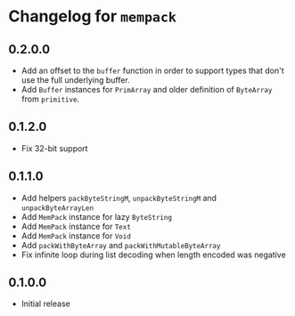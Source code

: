 # Changelog for `mempack`

## 0.2.0.0

* Add an offset to the `buffer` function in order to support types that don't use the full
  underlying buffer.
* Add `Buffer` instances for `PrimArray` and older definition of `ByteArray` from `primitive`.

## 0.1.2.0

* Fix 32-bit support

## 0.1.1.0

* Add helpers `packByteStringM`, `unpackByteStringM` and `unpackByteArrayLen`
* Add `MemPack` instance for lazy `ByteString`
* Add `MemPack` instance for `Text`
* Add `MemPack` instance for `Void`
* Add `packWithByteArray` and `packWithMutableByteArray`
* Fix infinite loop during list decoding when length encoded was negative

## 0.1.0.0

* Initial release
